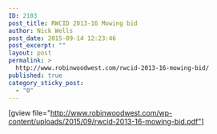 ```yaml
---
ID: 2103
post_title: RWCID 2013-16 Mowing bid
author: Nick Wells
post_date: 2015-09-14 12:23:46
post_excerpt: ""
layout: post
permalink: >
  http://www.robinwoodwest.com/rwcid-2013-16-mowing-bid/
published: true
category_sticky_post:
  - "0"
---
```

[gview file="http://www.robinwoodwest.com/wp-content/uploads/2015/09/rwcid-2013-16-mowing-bid.pdf"]